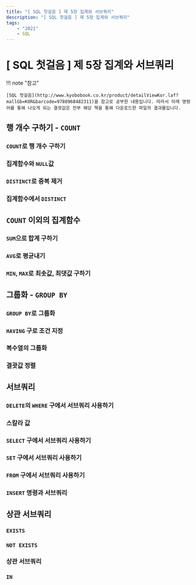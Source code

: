 ```yaml
---
title: "[ SQL 첫걸음 ] 제 5장 집계와 서브쿼리"
description: "[ SQL 첫걸음 ] 제 5장 집계와 서브쿼리"
tags:
    - "2021"
    - SQL
---
```


# [ SQL 첫걸음 ] 제 5장 집계와 서브쿼리

!!! note "참고"

    [SQL 첫걸음](http://www.kyobobook.co.kr/product/detailViewKor.laf?mallGb=KOR&barcode=9788968482311)을 참고로 공부한 내용입니다. 따라서 아래 명령어를 통해 나오게 되는 결괏값은 전부 해당 책을 통해 다운로드한 파일의 결과물입니다.


## 행 개수 구하기 - `COUNT`

### `COUNT`로 행 개수 구하기

### 집계함수와 `NULL`값

### `DISTINCT`로 중복 제거

### 집계함수에서 `DISTINCT`


## `COUNT` 이외의 집계함수

### `SUM`으로 합계 구하기

### `AVG`로 평균내기

### `MIN`, `MAX`로 최솟값, 최댓값 구하기


## 그룹화 - `GROUP BY`

### `GROUP BY`로 그룹화

### `HAVING` 구로 조건 지정

### 복수열의 그룹화

### 결괏값 정렬


## 서브쿼리

### `DELETE`의 `WHERE` 구에서 서브쿼리 사용하기

### 스칼라 값

### `SELECT` 구에서 서브쿼리 사용하기

### `SET` 구에서 서브쿼리 사용하기

### `FROM` 구에서 서브쿼리 사용하기

### `INSERT` 명령과 서브쿼리


## 상관 서브쿼리

### `EXISTS`

### `NOT EXISTS`

### 상관 서브쿼리

### `IN`

